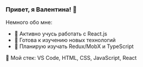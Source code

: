 ### Привет, я Валентина! 👋

Немного обо мне:

- 💪 Активно учусь работать с React.js
- 🌟 Готова к изучению новых технологий
- 👯 Планирую изучать Redux/MobX и TypeScript

🔨 Мой стек:
VS Code, HTML, CSS, JavaScript, React

